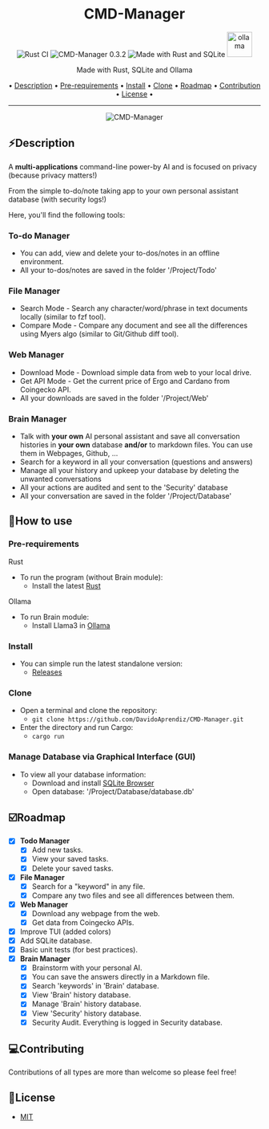 <h1 align="center">CMD-Manager</h1>

<div align="center">
<img alt="Rust CI" src="https://github.com/DavidoAprendiz/Rust-in-Progress/actions/workflows/rust.yml/badge.svg">

<img alt="CMD-Manager 0.3.2" src="https://img.shields.io/badge/cmd_manager-0.3.2-000000?style=for-the-badge&color=blue">

<img alt="Made with Rust and SQLite" src="https://skillicons.dev/icons?i=rust,sqlite">
<img alt="ollama" height="50px" src="https://github.com/ollama/ollama/assets/3325447/0d0b44e2-8f4a-4e99-9b52-a5c1c741c8f7">

<a>Made with Rust, SQLite and Ollama</a>

<div align="center">
• <a href="#description">Description</a> •
  <a href="#pre-requirements">Pre-requirements</a> •
  <a href="#install">Install</a> •
  <a href="#clone">Clone</a> •
  <a href="#roadmap">Roadmap</a> •
  <a href="#contribution">Contribution</a> •
  <a href="#license">License</a> •
</div>

---

<img alt="CMD-Manager" src="https://github.com/DavidoAprendiz/CMD-Manager/assets/21132833/07356fdb-9ce9-4905-b02a-f7db84287af6">
</div>

## ⚡Description

A **multi-applications** command-line power-by AI and is focused on privacy (because privacy matters!)

From the simple to-do/note taking app to your own personal assistant database (with security logs!)

Here, you'll find the following tools:

### **To-do Manager**

- You can add, view and delete your to-dos/notes in an offline environment.
- All your to-dos/notes are saved in the folder '/Project/Todo'

### **File Manager**

- Search Mode - Search any character/word/phrase in text documents locally (similar to fzf tool).
- Compare Mode - Compare any document and see all the differences using Myers algo (similar to Git/Github diff tool).

### **Web Manager**

- Download Mode - Download simple data from web to your local drive.
- Get API Mode - Get the current price of Ergo and Cardano from Coingecko API.
- All your downloads are saved in the folder '/Project/Web'

### **Brain Manager**

- Talk with **your own** AI personal assistant and save all conversation histories in **your own** database **and/or** to markdown files. You can use them in Webpages, Github, ...
- Search for a keyword in all your conversation (questions and answers)
- Manage all your history and upkeep your database by deleting the unwanted conversations
- All your actions are audited and sent to the 'Security' database
- All your conversation are saved in the folder '/Project/Database'

## 🚀How to use

### Pre-requirements

Rust

- To run the program (without Brain module):
  - Install the latest [Rust](https://www.rust-lang.org/learn/get-started)

Ollama

- To run Brain module:
  - Install Llama3 in [Ollama](https://ollama.com/)

### Install

- You can simple run the latest standalone version:
  - [Releases](https://github.com/DavidoAprendiz/CMD-Manager/releases)

### Clone

- Open a terminal and clone the repository:
  - `git clone https://github.com/DavidoAprendiz/CMD-Manager.git`
- Enter the directory and run Cargo:
  - `cargo run`

### Manage Database via Graphical Interface (GUI)

- To view all your database information:
  - Download and install [SQLite Browser](https://sqlitebrowser.org/)
  - Open database: '/Project/Database/database.db'

## ☑️Roadmap

- [X] **Todo Manager**
  - [X] Add new tasks.
  - [X] View your saved tasks.
  - [X] Delete your saved tasks.
- [X] **File Manager**
  - [X] Search for a "keyword" in any file.
  - [X] Compare any two files and see all differences between them.
- [X] **Web Manager**
  - [X] Download any webpage from the web.
  - [X] Get data from Coingecko APIs.
- [X] Improve TUI (added colors)
- [X] Add SQLite database.
- [X] Basic unit tests (for best practices).
- [X] **Brain Manager**
  - [X] Brainstorm with your personal AI.
  - [X] You can save the answers directly in a Markdown file.
  - [X] Search 'keywords' in 'Brain' database.
  - [X] View 'Brain' history database.
  - [X] Manage 'Brain' history database.
  - [X] View 'Security' history database.
  - [X] Security Audit. Everything is logged in Security database.

## 💻Contributing

Contributions of all types are more than welcome so please feel free!

## 📃License

- [MIT](https://github.com/DavidoAprendiz/CMD-Manager/LICENSE)
